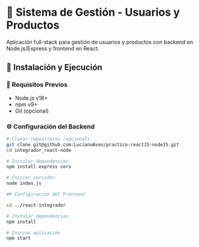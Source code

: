 # 📝 Sistema de Gestión - Usuarios y Productos

Aplicación full-stack para gestión de usuarios y productos con backend en Node.js/Express y frontend en React.

## 🚀 Instalación y Ejecución

### 🔧 Requisitos Previos
- Node.js v18+
- npm v9+
- Git (opcional)

### ⚙️ Configuración del Backend

```bash
# Clonar repositorio (opcional)
git clone git@github.com:LucianoAven/practico-reactJS-nodeJS.git
cd integrador_react-node

# Instalar dependencias
npm install express cors

# Iniciar servidor
node index.js

## Configuracion del Frontend

cd ../react-integrador

# Instalar dependencias
npm install

# Iniciar aplicación
npm start
